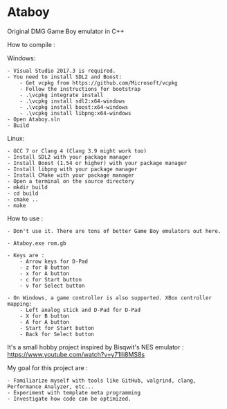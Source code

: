 # Ataboy
Original DMG Game Boy emulator in C++

How to compile :

Windows:

	- Visual Studio 2017.3 is required.
	- You need to install SDL2 and Boost:
		- Get vcpkg from https://github.com/Microsoft/vcpkg
		- Follow the instructions for bootstrap
		- .\vcpkg integrate install
		- .\vcpkg install sdl2:x64-windows
		- .\vcpkg install boost:x64-windows
		- .\vcpkg install libpng:x64-windows
	- Open Ataboy.sln
	- Build
	
Linux:

	- GCC 7 or Clang 4 (Clang 3.9 might work too)
	- Install SDL2 with your package manager
	- Install Boost (1.54 or higher) with your package manager
	- Install libpng with your package manager
	- Install CMake with your package manager
	- Open a terminal on the source directory
	- mkdir build
	- cd build
	- cmake ..
	- make
	
How to use :

	- Don't use it. There are tons of better Game Boy emulators out here.

	- Ataboy.exe rom.gb
	
	- Keys are :
		- Arrow keys for D-Pad
		- z for B button
		- x for A button
		- c for Start button
		- v for Select button
		
	- On Windows, a game controller is also supported. XBox controller mapping:
		- Left analog stick and D-Pad for D-Pad
		- X for B button
		- A for A button
		- Start for Start button
		- Back for Select button

It's a small hobby project inspired by Bisqwit's NES emulator : https://www.youtube.com/watch?v=y71lli8MS8s

My goal for this project are :

	- Familiarize myself with tools like GitHub, valgrind, clang, Performance Analyzer, etc...
	- Experiment with template meta programming
	- Investigate how code can be optimized.